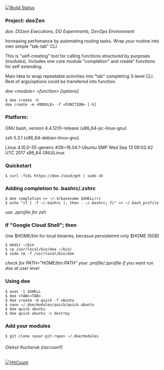[![Build Status](https://circleci.com/gh/itraccoons/doe.svg?style=shield)](https://circleci.com/gh/itraccoons/doe/tree/master)

### Project: doeZen
_doe: DOzen Executions, DO Experiments, DevOps Environment_

Increasing perfomance by automating routing tasks.
Wrap your routine into own simple "tab-tab" CLI

This is "self-creating" tool for calling functions structured by purposes (modules).
Includes one core module "completion" and create" functions for self extending.

Main idea to wrap repeatable activities into "tab" completing 3-level CLI.
Rest of args/options could be transfered into function. 

_doe \<module\> \<function\> [options]_

    $ doe create -h
    doe create -m <MODULE> -f <FUNCTION> [-h]

### Platform:

GNU bash, version 4.4.12(1)-release (x86_64-pc-linux-gnu)

zsh 5.3.1 (x86_64-debian-linux-gnu)

Linux 4.10.0-35-generic #39~16.04.1-Ubuntu SMP Wed Sep 13 09:02:42 UTC 2017 x86_64 GNU/Linux

### Quickstart

    $ curl -fsSL https://doe.cloud/get | sudo sh

### Adding completion to .bashrc/.zshrc
    $ doe completion >> ~/.$(basename $SHELL)rc
    $ echo "if [ -f ~/.bashrc ]; then . ~/.bashrc; fi" >> ~/.bash_profile

_use .zprofile for zsh_

### if "Google Cloud Shell"; then
Use $HOME/bin for local binaries, becasue persistemnt only $HOME (5GB)

    $ mkdir ~/bin
    $ cp /usr/local/bin/doe ~/bin/
    $ sudo rm -f /usr/local/bin/doe

_check for PATH="$HOME/bin:$PATH" your .profile/.zprofile if you want run doe at user level_

### Using doe
    $ exec -l $SHELL
    $ doe <TAB><TAB>
    $ doe create -m quick -f ubuntu
    $ nano ~/.doe/modules/quick/quick.ubuntu
    $ doe quick ubuntu
    $ doe quick ubuntu -c destroy

### Add your modules
    $ git clone <your-git-repo> ~/.doe/modules

###### Oleksii Kucheruk (raccoon1)
[![HitCount](http://hits.dwyl.io/itraccoons/doe.svg)](http://hits.dwyl.io/itraccoons/doe)
